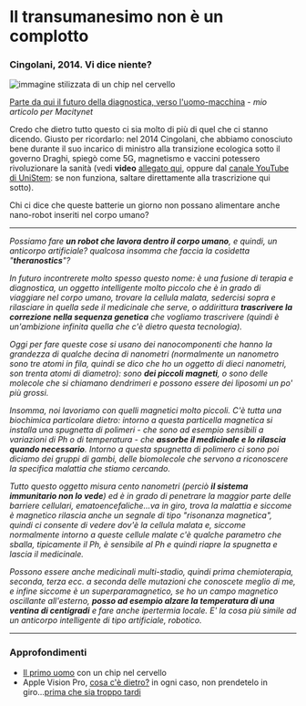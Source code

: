 # Il transumanesimo non è un complotto

### Cingolani, 2014. Vi dice niente?

![immagine stilizzata di un chip nel cervello](chip-cervello.jpeg)

[Parte da qui il futuro della diagnostica, verso l'uomo-macchina](https://www.macitynet.it/e-italiana-la-prima-batteria-commestibile-al-mondo/) - *mio articolo per Macitynet*

Credo che dietro tutto questo ci sia molto di più di quel che ci stanno dicendo. Giusto per ricordarlo: nel 2014 Cingolani, che abbiamo conosciuto bene durante il suo incarico di ministro alla transizione ecologica sotto il governo Draghi, spiegò come 5G, magnetismo e vaccini potessero rivoluzionare la sanità (vedi **video** [allegato qui](https://t.me/yuridiprodo/39), oppure dal [canale YouTube di UniStem](https://www.youtube.com/watch?v=Alh2LDdpH9w): se non funziona, saltare direttamente alla trascrizione qui sotto).

Chi ci dice che queste batterie un giorno non possano alimentare anche nano-robot inseriti nel corpo umano?

---

*Possiamo fare **un robot che lavora dentro il corpo umano**, e quindi, un anticorpo artificiale? qualcosa insomma che faccia la cosìdetta "**theranostics**"?*

*In futuro incontrerete molto spesso questo nome: è una fusione di terapia e diagnostica, un oggetto intelligente molto piccolo che è in grado di viaggiare nel corpo umano, trovare la cellula malata, sedercisi sopra e rilasciare in quella sede il medicinale che serve, o addirittura **trascrivere la correzione nella sequenza genetica** che vogliamo trascrivere (quindi è un'ambizione infinita quella che c'è dietro questa tecnologia).*

*Oggi per fare queste cose si usano dei nanocomponenti che hanno la grandezza di qualche decina di nanometri (normalmente un nanometro sono tre atomi in fila, quindi se dico che ho un oggetto di dieci nanometri, son trenta atomi di diametro): sono **dei piccoli magneti**, o sono delle molecole che si chiamano dendrimeri e possono essere dei liposomi un po' più grossi.*

*Insomma, noi lavoriamo con quelli magnetici molto piccoli. C'è tutta una biochimica particolare dietro: intorno a questa particella magnetica si installa una spugnetta di polimeri - che sono ad esempio sensibili a variazioni di Ph o di temperatura - che **assorbe il medicinale e lo rilascia quando necessario**. Intorno a questa spugnetta di polimero ci sono poi diciamo dei gruppi di gambi, delle biomolecole che servono a riconoscere la specifica malattia che stiamo cercando.*

*Tutto questo oggetto misura cento nanometri (perciò **il sistema immunitario non lo vede**) ed è in grado di penetrare la maggior parte delle barriere cellulari, ematoencefaliche...va in giro, trova la malattia e siccome è magnetico rilascia anche un segnale di tipo "risonanza magnetica", quindi ci consente di vedere dov'è la cellula malata e, siccome normalmente intorno a queste cellule malate c'è qualche parametro che sballa, tipicamente il Ph, è sensibile al Ph e quindi riapre la spugnetta e lascia il medicinale.*

*Possono essere anche medicinali multi-stadio, quindi prima chemioterapia, seconda, terza ecc. a seconda delle mutazioni che conoscete meglio di me, e infine siccome è un superparamagnetico, se ho un campo magnetico oscillante all'esterno, **posso ad esempio alzare la temperatura di una ventina di centigradi** e fare anche ipertermia locale. E' la cosa più simile ad un anticorpo intelligente di tipo artificiale, robotico.*

---

### Approfondimenti
- [Il primo uomo](/articles/2024-01-31-primo-uomo-chip-cervello.html) con un chip nel cervello
- Apple Vision Pro, [cosa c'è dietro?](/articles/2023-06-06-behind-the-apple-vision-pro.html) in ogni caso, non prendetelo in giro...[prima che sia troppo tardi](/articles/2023-06-06-non-prendete-in-giro-apple-vision-pro.html)
